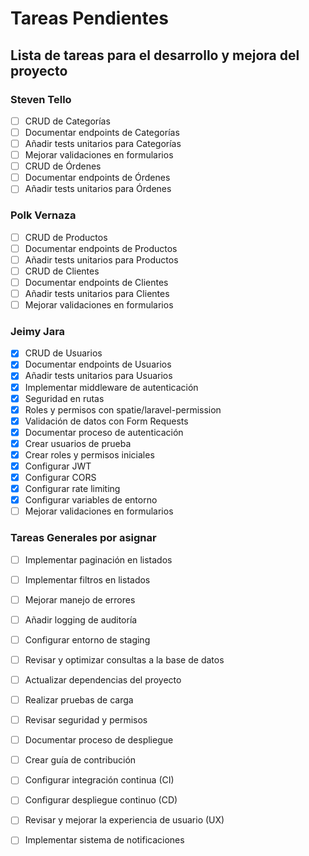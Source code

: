 # Tareas Pendientes

## Lista de tareas para el desarrollo y mejora del proyecto
### Steven Tello
- [ ] CRUD de Categorías
- [ ] Documentar endpoints de Categorías
- [ ] Añadir tests unitarios para Categorías
- [ ] Mejorar validaciones en formularios
- [ ] CRUD de Órdenes
- [ ] Documentar endpoints de Órdenes
- [ ] Añadir tests unitarios para Órdenes
### Polk Vernaza
- [ ] CRUD de Productos
- [ ] Documentar endpoints de Productos
- [ ] Añadir tests unitarios para Productos
- [ ] CRUD de Clientes
- [ ] Documentar endpoints de Clientes
- [ ] Añadir tests unitarios para Clientes
- [ ] Mejorar validaciones en formularios
### Jeimy Jara
- [X] CRUD de Usuarios
- [X] Documentar endpoints de Usuarios
- [X] Añadir tests unitarios para Usuarios
- [X] Implementar middleware de autenticación
- [X] Seguridad en rutas
- [X] Roles y permisos con spatie/laravel-permission
- [X] Validación de datos con Form Requests
- [X] Documentar proceso de autenticación
- [X] Crear usuarios de prueba
- [X] Crear roles y permisos iniciales
- [X] Configurar JWT
- [X] Configurar CORS
- [X] Configurar rate limiting
- [X] Configurar variables de entorno
- [ ] Mejorar validaciones en formularios

### Tareas Generales por asignar

- [ ] Implementar paginación en listados
- [ ] Implementar filtros en listados
- [ ] Mejorar manejo de errores
- [ ] Añadir logging de auditoría
- [ ] Configurar entorno de staging
- [ ] Revisar y optimizar consultas a la base de datos
- [ ] Actualizar dependencias del proyecto
- [ ] Realizar pruebas de carga
- [ ] Revisar seguridad y permisos
- [ ] Documentar proceso de despliegue
- [ ] Crear guía de contribución
- [ ] Configurar integración continua (CI)
- [ ] Configurar despliegue continuo (CD)
- [ ] Revisar y mejorar la experiencia de usuario (UX)
- [ ] Implementar sistema de notificaciones

